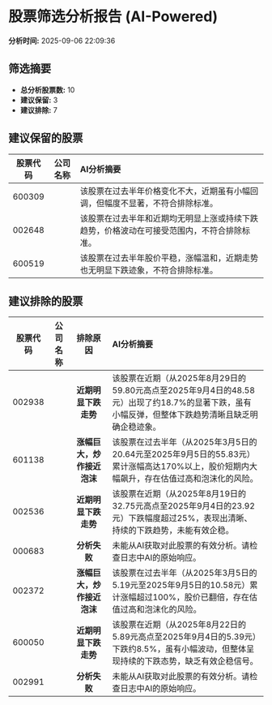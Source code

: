 # 股票筛选分析报告 (AI-Powered)

**分析时间:** 2025-09-06 22:09:36

## 筛选摘要

- **总分析股票数:** 10
- **建议保留:** 3
- **建议排除:** 7

## 建议保留的股票

| 股票代码 | 公司名称 | AI分析摘要 |
|:---:|:---:|:---|
| 600309 |  | 该股票在过去半年价格变化不大，近期虽有小幅回调，但幅度不显著，不符合排除标准。 |
| 002648 |  | 该股票在过去半年和近期均无明显上涨或持续下跌趋势，价格波动在可接受范围内，不符合排除标准。 |
| 600519 |  | 该股票在过去半年股价平稳，涨幅温和，近期走势也无明显下跌迹象，不符合排除标准。 |

## 建议排除的股票

| 股票代码 | 公司名称 | 排除原因 | AI分析摘要 |
|:---:|:---:|:---:|:---|
| 002938 |  | **近期明显下跌走势** | 该股票在近期（从2025年8月29日的59.80元高点至2025年9月4日的48.58元）出现了约18.7%的显著下跌，虽有小幅反弹，但整体下跌趋势清晰且缺乏明确企稳迹象。 |
| 601138 |  | **涨幅巨大，炒作接近泡沫** | 该股票在过去半年（从2025年3月5日的20.64元至2025年9月5日的55.83元）累计涨幅高达170%以上，股价短期内大幅飙升，存在估值过高和泡沫化的风险。 |
| 002536 |  | **近期明显下跌走势** | 该股票在近期（从2025年8月19日的32.75元高点至2025年9月4日的23.92元）下跌幅度超过25%，表现出清晰、持续的下跌趋势，未能有效企稳。 |
| 000683 |  | **分析失败** | 未能从AI获取对此股票的有效分析。请检查日志中AI的原始响应。 |
| 002372 |  | **涨幅巨大，炒作接近泡沫** | 该股票在过去半年（从2025年3月5日的5.19元至2025年9月5日的10.58元）累计涨幅超过100%，股价已翻倍，存在估值过高和泡沫化的风险。 |
| 600050 |  | **近期明显下跌走势** | 该股票在近期（从2025年8月22日的5.89元高点至2025年9月4日的5.39元）下跌约8.5%，虽有小幅波动，但整体呈现持续的下跌态势，缺乏有效企稳信号。 |
| 002991 |  | **分析失败** | 未能从AI获取对此股票的有效分析。请检查日志中AI的原始响应。 |
